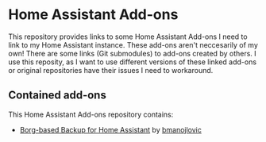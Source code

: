 # Home Assistant Add-ons

This repository provides links to some Home Assistant Add-ons I need to link to my Home Assistant instance. These add-ons aren't neccesarily of my own!
There are some links (Git submodules) to add-ons created by others. I use this reposity, as I want to use different versions of these linked add-ons
or original repositories have their issues I need to workaround.

## Contained add-ons

This Home Assistant Add-ons repository contains:

- [Borg-based Backup for Home Assistant](https://github.com/ceskyDJ/home-assistant-borg-backup) by [bmanojlovic](https://github.com/bmanojlovic)
